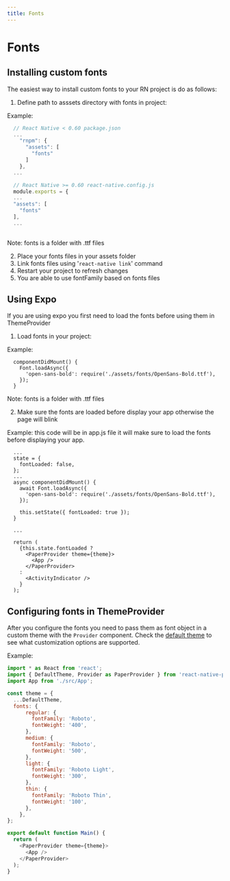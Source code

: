 ```yaml
---
title: Fonts
---
```


# Fonts

## Installing custom fonts

The easiest way to install custom fonts to your RN project is do as follows:

  1. Define path to asssets directory with fonts in project:

  Example:

  ```js
    // React Native < 0.60 package.json
    ...
      "rnpm": {
        "assets": [
          "fonts"
        ]
      },
    ...

    // React Native >= 0.60 react-native.config.js
    module.exports = {
    ...
    "assets": [
      "fonts"
    ],
    ...
    
  ```

  Note: fonts is a folder with .ttf files

  2. Place your fonts files in your assets folder
  3. Link fonts files using '`react-native link`' command
  4. Restart your project to refresh changes
  5. You are able to use fontFamily based on fonts files


## Using Expo
If you are using expo you first need to load the fonts before using them in ThemeProvider 


  1. Load fonts in your project:

Example: 
```
  componentDidMount() {
    Font.loadAsync({
      'open-sans-bold': require('./assets/fonts/OpenSans-Bold.ttf'),
    });
  }
```
Note: fonts is a folder with .ttf files

  2. Make sure the fonts are loaded before display your app otherwise the page will blink

Example: 
this code will be in app.js file it will make sure to load the fonts before displaying your app.

```
  ...
  state = {
    fontLoaded: false,
  };
  ...
  async componentDidMount() {
    await Font.loadAsync({
      'open-sans-bold': require('./assets/fonts/OpenSans-Bold.ttf'),
    });

    this.setState({ fontLoaded: true });
  }

  ...
  
  return (
    {this.state.fontLoaded ?
      <PaperProvider theme={theme}>
        <App />
      </PaperProvider>
    : 
      <ActivityIndicator /> 
    }
  );

```

## Configuring fonts in ThemeProvider

After you configure the fonts you need to pass them as font object in a custom theme with the `Provider` component. Check the [default theme](https://github.com/callstack/react-native-paper/blob/master/src/styles/DefaultTheme.tsx) to see what customization options are supported.

Example:

```js
import * as React from 'react';
import { DefaultTheme, Provider as PaperProvider } from 'react-native-paper';
import App from './src/App';

const theme = {
  ...DefaultTheme,
  fonts: {
      regular: {
        fontFamily: 'Roboto',
        fontWeight: '400',
      },
      medium: {
        fontFamily: 'Roboto',
        fontWeight: '500',
      },
      light: {
        fontFamily: 'Roboto Light',
        fontWeight: '300',
      },
      thin: {
        fontFamily: 'Roboto Thin',
        fontWeight: '100',
      },
    },
};

export default function Main() {
  return (
    <PaperProvider theme={theme}>
      <App />
    </PaperProvider>
  );
}
```
